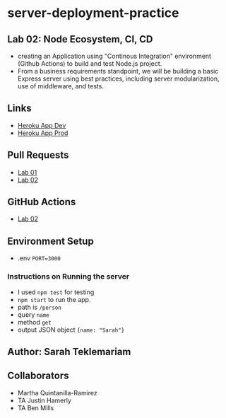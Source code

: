 # server-deployment-practice

## Lab 02: Node Ecosystem, CI, CD

- creating an Application using "Continous Integration" environment (Github Actions) to build and test  Node.js project.
- From a business requirements standpoint, we will be building a basic Express server using best practices, including server modularization, use of middleware, and tests.

## Links

- [Heroku App Dev](https://sarah-server-deploy-dev.herokuapp.com/)
- [Heroku App Prod](https://dashboard.heroku.com/apps/sarah-server-deploy-prod)

## Pull Requests

- [Lab 01](https://github.com/SarahTek/server-deployment-practice/pull/1)
- [Lab 02](https://github.com/SarahTek/server-deployment-practice/pull/3)

## GitHub Actions

- [Lab 02](https://github.com/SarahTek/server-deployment-practice/actions)

## Environment Setup

- .env `PORT=3000`

### Instructions on Running the server

- I used `npm test` for testing
- `npm start` to run the app.
- path is `/person`
- query `name`
- method `get`
- output JSON object `{name: "Sarah"}`

## Author: Sarah Teklemariam

## Collaborators

- Martha Quintanilla-Ramirez
- TA Justin Hamerly
- TA Ben Mills
